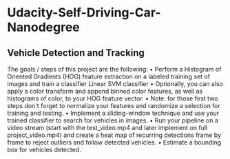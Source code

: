 # Udacity-Self-Driving-Car-Nanodegree
## Vehicle Detection and Tracking

The goals / steps of this project are the following:
•	Perform a Histogram of Oriented Gradients (HOG) feature extraction on a labeled training set of images and train a classifier Linear SVM classifier
•	Optionally, you can also apply a color transform and append binned color features, as well as histograms of color, to your HOG feature vector.
•	Note: for those first two steps don't forget to normalize your features and randomize a selection for training and testing.
•	Implement a sliding-window technique and use your trained classifier to search for vehicles in images.
•	Run your pipeline on a video stream (start with the test_video.mp4 and later implement on full project_video.mp4) and create a heat map of recurring detections frame by frame to reject outliers and follow detected vehicles.
•	Estimate a bounding box for vehicles detected.


